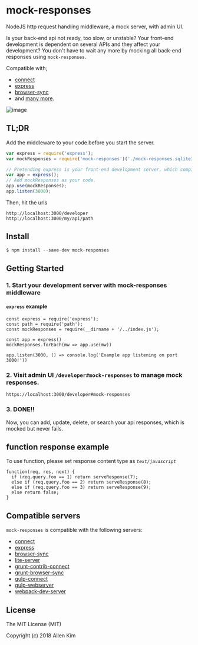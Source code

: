 # mock-responses

NodeJS http request handling middleware, a mock server, with admin UI.

Is your back-end api not ready, too slow, or unstable? 
Your front-end development is dependent on several APIs and they affect your development?
You don't have to wait any more by mocking all back-end responses using `mock-responses`.

Compatible with;
- [connect](https://github.com/senchalabs/connect)
- [express](https://github.com/strongloop/express)
- [browser-sync](https://github.com/BrowserSync/browser-sync) 
- and [many more](#compatible-servers).

![image](https://user-images.githubusercontent.com/1437734/44070798-cd75a576-9f53-11e8-86f7-d902393aa35e.png)

## TL;DR

Add the middleware to your code before you start the server.

```javascript
var express = require('express');
var mockResponses = require('mock-responses')('./mock-responses.sqlite3');

// Pretending express is your front-end development server, which compiles and run your code.
var app = express();
// Add mockResponses as your code.
app.use(mockResponses);
app.listen(3000);
```
Then, hit the urls
```
http://localhost:3000/developer
http://localhost:3000/my/api/path
```

## Install

  ```javascript
  $ npm install --save-dev mock-responses
  ```

## Getting Started
  ### 1. Start your development server with mock-responses middleware
  #### `express` example
  ```
  const express = require('express');
  const path = require('path');
  const mockResponses = require(__dirname + '/../index.js');

  const app = express()
  mockResponses.forEach(mw => app.use(mw))

  app.listen(3000, () => console.log('Example app listening on port 3000!'))
  ```
  
  ### 2. Visit admin UI `/developer#mock-responses` to manage mock responses.
  ```
  https://localhost:3000/developer#mock-responses
  ```
  
  ### 3. DONE!!
  Now, you can add, update, delete, or search your api responses, which is mocked but never fails.

## function response example
To use function, please set response content type as *`text/javascript`*
```
function(req, res, next) {
  if (req.query.foo == 1) return serveResponse(7);
  else if (req.query.foo == 2) return serveResponse(8);
  else if (req.query.foo == 3) return serveResponse(9);
  else return false;
}
```
  
## Compatible servers
`mock-responses` is compatible with the following servers:

* [connect](https://www.npmjs.com/package/connect)
* [express](https://www.npmjs.com/package/express)
* [browser-sync](https://www.npmjs.com/package/browser-sync)
* [lite-server](https://www.npmjs.com/package/lite-server)
* [grunt-contrib-connect](https://www.npmjs.com/package/grunt-contrib-connect)
* [grunt-browser-sync](https://www.npmjs.com/package/grunt-browser-sync)
* [gulp-connect](https://www.npmjs.com/package/gulp-connect)
* [gulp-webserver](https://www.npmjs.com/package/gulp-webserver)
* [webpack-dev-server](https://github.com/webpack/webpack-dev-server)

## License

The MIT License (MIT)

Copyright (c) 2018 Allen Kim
